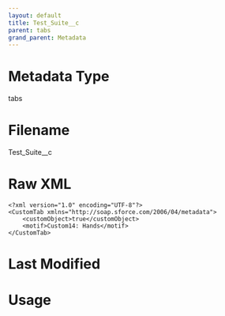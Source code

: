 ```yaml
---
layout: default
title: Test_Suite__c
parent: tabs
grand_parent: Metadata
---
```

# Metadata Type
tabs


# Filename 
Test_Suite__c


# Raw XML
```
<?xml version="1.0" encoding="UTF-8"?>
<CustomTab xmlns="http://soap.sforce.com/2006/04/metadata">
    <customObject>true</customObject>
    <motif>Custom14: Hands</motif>
</CustomTab>
```


# Last Modified


# Usage
